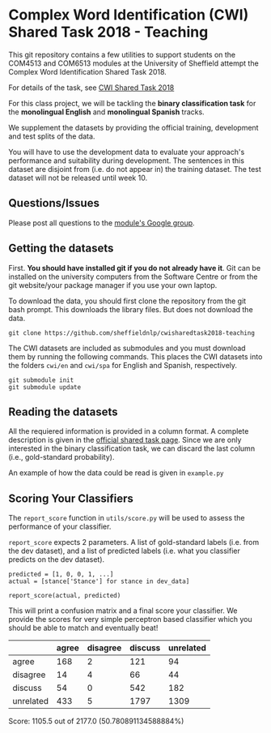 # Complex Word Identification (CWI) Shared Task 2018 - Teaching

This git repository contains a few utilities to support students on the COM4513 and COM6513 modules at the University
of Sheffield attempt the Complex Word Identification Shared Task 2018.

For details of the task, see [CWI Shared Task 2018](https://sites.google.com/view/cwisharedtask2018/)

For this class project, we will be tackling the **binary classification task** for the **monolingual English** and **monolingual Spanish** tracks.

We supplement the datasets by providing the official training, development and test splits of the data.

You will have to use the development data to evaluate your approach's performance and suitability during development. The sentences in this dataset are disjoint from (i.e. do not appear in) the training dataset. The test dataset will not be released until week 10.


## Questions/Issues
Please post all questions to the [module's Google group](https://groups.google.com/a/sheffield.ac.uk/forum/#!forum/com4513-6513-2018-group).


## Getting the datasets
First. **You should have installed git if you do not already have it**. Git can be installed on the university computers from the Software Centre or from the git website/your package manager if you use your own laptop. 

To download the data, you should first clone the repository from the git bash prompt. This downloads the library files. But does not download the data.

    git clone https://github.com/sheffieldnlp/cwisharedtask2018-teaching

The CWI datasets are included as submodules and you must download them by running the following commands. This places the CWI datasets into the folders `cwi/en` and `cwi/spa` for English and Spanish, respectively.

    git submodule init
    git submodule update


## Reading the datasets

All the requiered information is provided in a column format. A complete description is given in the [official shared task page](https://sites.google.com/view/cwisharedtask2018/datasets). Since we are only interested in the binary classification task, we can discard the last column (i.e., gold-standard probability). 

An example of how the data could be read is given in ``example.py``

## Scoring Your Classifiers

The ``report_score`` function in ``utils/score.py`` will be used to assess the performance of your classifier.

``report_score`` expects 2 parameters. A list of gold-standard labels (i.e. from the dev dataset), and a list of predicted labels (i.e. what you classifier predicts on the dev dataset).

    predicted = [1, 0, 0, 1, ...]
    actual = [stance['Stance'] for stance in dev_data]

    report_score(actual, predicted)

This will print a confusion matrix and a final score your classifier. We provide the scores for very simple perceptron based classifier which you should be able to match and eventually beat!

|           	| agree 	| disagree 	| discuss 	| unrelated 	|
|-----------	|-------	|----------	|---------	|-----------	|
| agree     	| 168   	| 2        	| 121     	| 94        	|
| disagree  	| 14    	| 4        	| 66      	| 44        	|
| discuss   	| 54    	| 0        	| 542     	| 182       	|
| unrelated 	| 433   	| 5        	| 1797    	| 1309      	|

Score: 1105.5 out of 2177.0     (50.780891134588884%)
